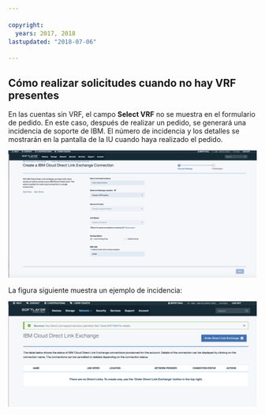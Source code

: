 ```yaml
---

copyright:
  years: 2017, 2018
lastupdated: "2018-07-06"

---
```


## Cómo realizar solicitudes cuando no hay VRF presentes

En las cuentas sin VRF, el campo **Select VRF** no se muestra en el formulario de pedido. En este caso, después de realizar un pedido, se generará una incidencia de soporte de IBM. El número de incidencia y los detalles se mostrarán en la pantalla de la IU cuando haya realizado el pedido.

![Paso NV1](/images/No-VRF-Step1.png)

La figura siguiente muestra un ejemplo de incidencia:

![Incidencia paso NV1](/images/No-VRF-Step1-ticket.png)
